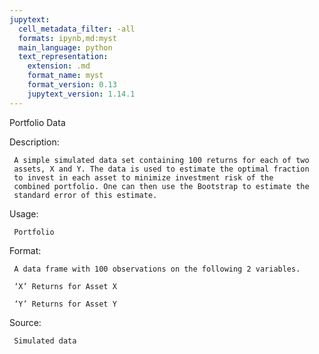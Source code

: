 ```yaml
---
jupytext:
  cell_metadata_filter: -all
  formats: ipynb,md:myst
  main_language: python
  text_representation:
    extension: .md
    format_name: myst
    format_version: 0.13
    jupytext_version: 1.14.1
---
```


Portfolio Data

Description:

     A simple simulated data set containing 100 returns for each of two
     assets, X and Y. The data is used to estimate the optimal fraction
     to invest in each asset to minimize investment risk of the
     combined portfolio. One can then use the Bootstrap to estimate the
     standard error of this estimate.

Usage:

     Portfolio
     
Format:

     A data frame with 100 observations on the following 2 variables.

     ‘X’ Returns for Asset X

     ‘Y’ Returns for Asset Y

Source:

     Simulated data
